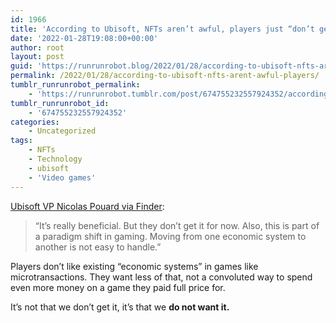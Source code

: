 ```yaml
---
id: 1966
title: 'According to Ubisoft, NFTs aren’t awful, players just “don’t get it”'
date: '2022-01-28T19:08:00+00:00'
author: root
layout: post
guid: 'https://runrunrobot.blog/2022/01/28/according-to-ubisoft-nfts-arent-awful-players/'
permalink: /2022/01/28/according-to-ubisoft-nfts-arent-awful-players/
tumblr_runrunrobot_permalink:
    - 'https://runrunrobot.tumblr.com/post/674755232557924352/according-to-ubisoft-nfts-arent-awful-players'
tumblr_runrunrobot_id:
    - '674755232557924352'
categories:
    - Uncategorized
tags:
    - NFTs
    - Technology
    - ubisoft
    - 'Video games'
---
```


[Ubisoft VP Nicolas Pouard via Finder](https://www.finder.com.au/ubisoft-interview-nfts):

> “It’s really beneficial. But they don’t get it for now. Also, this is part of a paradigm shift in gaming. Moving from one economic system to another is not easy to handle.”

Players don’t like existing “economic systems” in games like microtransactions. They want less of that, not a convoluted way to spend even more money on a game they paid full price for.

It’s not that we don’t get it, it’s that we **do not want it.**